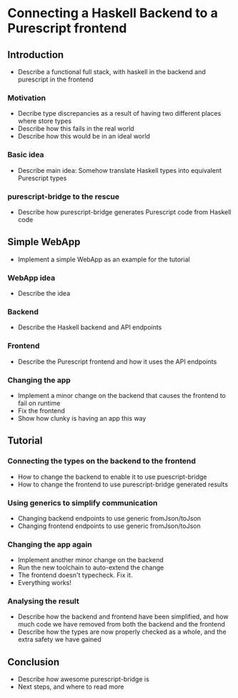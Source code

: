 # Connecting a Haskell Backend to a Purescript frontend
## Introduction
* Describe a functional full stack, with haskell in the backend and purescript in the frontend

### Motivation
* Decribe type discrepancies as a result of having two different places where store types
* Describe how this fails in the real world
* Describe how this would be in an ideal world

### Basic idea
* Describe main idea: Somehow translate Haskell types into equivalent Purescript types

### purescript-bridge to the rescue
* Describe how purescript-bridge generates Purescript code from Haskell code


## Simple WebApp
* Implement a simple WebApp as an example for the tutorial

### WebApp idea
* Describe the idea

### Backend
* Describe the Haskell backend and API endpoints

### Frontend
* Describe the Purescript frontend and how it uses the API endpoints

### Changing the app
* Implement a minor change on the backend that causes the frontend to fail on runtime
* Fix the frontend
* Show how clunky is having an app this way


## Tutorial
### Connecting the types on the backend to the frontend
* How to change the backend to enable it to use puescript-bridge
* How to change the frontend to use purescript-bridge generated results

### Using generics to simplify communication
* Changing backend endpoints to use generic fromJson/toJson
* Changing frontend endpoints to use generic fromJson/toJson

### Changing the app again
* Implement another minor change on the backend
* Run the new toolchain to auto-extend the change
* The frontend doesn't typecheck. Fix it.
* Everything works!

### Analysing the result
* Describe how the backend and frontend have been simplified, and how much code we have removed from both the backend and the frontend
* Describe how the types are now properly checked as a whole, and the extra safety we have gained

## Conclusion
* Describe how awesome purescript-bridge is
* Next steps, and where to read more

